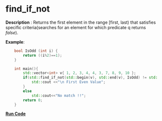 # find_if_not

**Description** : Returns the first element in the range [first, last) that satisfies specific criteria(searches for an element for which predicate q returns *false*).

**Example**:
```cpp
    bool IsOdd (int i) {
        return ((i%2)==1);
    }

    int main(){
        std::vector<int> v{ 1, 2, 3, 4, 4, 3, 7, 8, 9, 10 };
        if(std::find_if_not(std::begin(v), std::end(v), IsOdd) != std::end(v)){
            std::cout <<"\n First Even Value";
        }
        else
            std::cout<<"No match !!";
        return 0;
    }
```
**[Run Code](https://rextester.com/TZCBJG77851)**
